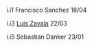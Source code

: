 i.i1 Francisco Sanchez 18/04

i.i3 [Luis Zavala](https://github.com/Alezavala97) 22/03

i.i5 Sebastian Danker 23/01

